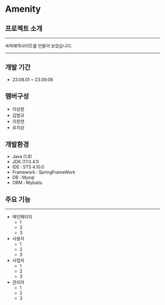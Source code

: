 # Amenity

## 프로젝트 소개
------
숙박예약사이트를 만들어 보았습니다.

----
## 개발 기간
- 23.08.01 ~ 23.09.08

## 멤버구성
- 이상원
- 김범규
- 이창현
- 유치상

## 개발환경
- Java (1.8)
- JDK (17.0.4.1)
- IDE : STS 4.10.0
- Framework : SpringFrameWork
- DB : Mysql
- ORM : Mybatis

## 주요 기능
------------
- 메인페이지
  - 1
  - 2
  - 3
- 사용자
  - 1
  - 2
  - 3
- 사업자
  - 1
  - 2
  - 3
- 관리자
  - 1
  - 2
  - 3


  
